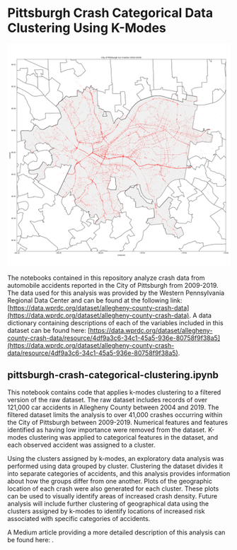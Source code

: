 # Pittsburgh Crash Categorical Data Clustering Using K-Modes

![Pittsburgh Car Crashes (2009-2019)](https://github.com/dontmindifiduda/pitt-crash/blob/main/images/pitt_all_crashes.png)

The notebooks contained in this repository analyze crash data from automobile accidents reported in the City of Pittsburgh from 2009-2019. The data used for this analysis was provided by the Western Pennsylvania Regional Data Center and can be found at the following link:  [https://data.wprdc.org/dataset/allegheny-county-crash-data](https://data.wprdc.org/dataset/allegheny-county-crash-data). A data dictionary containing descriptions of each of the variables included in this dataset can be found here:  [https://data.wprdc.org/dataset/allegheny-county-crash-data/resource/4df9a3c6-34c1-45a5-936e-80758f9f38a5](https://data.wprdc.org/dataset/allegheny-county-crash-data/resource/4df9a3c6-34c1-45a5-936e-80758f9f38a5).


## pittsburgh-crash-categorical-clustering.ipynb
This notebook contains code that applies k-modes clustering to a filtered version of the raw dataset. The raw dataset includes records of over 121,000 car accidents in Allegheny County between 2004 and 2019. The filtered dataset limits the analysis to over 41,000 crashes occurring within the City of Pittsburgh between 2009-2019. Numerical features and features identified as having low importance were removed from the dataset. K-modes clustering was applied to categorical features in the dataset, and each observed accident was assigned to a cluster. 

Using the clusters assigned by k-modes, an exploratory data analysis was performed using data grouped by cluster. Clustering the dataset divides it into separate categories of accidents, and this analysis provides information about how the groups differ from one another. Plots of the geographic location of each crash were also generated for each cluster. These plots can be used to visually identify areas of increased crash density. Future analysis will include further clustering of geographical data using the clusters assigned by k-modes to identify locations of increased risk associated with specific categories of accidents. 


A Medium article providing a more detailed description of this analysis can be found here:  . 